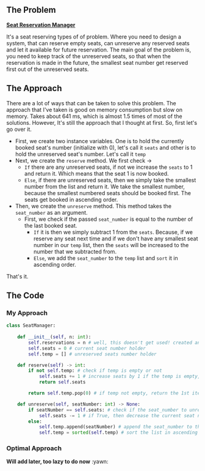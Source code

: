 ## The Problem
**[Seat Reservation Manager](https://leetcode.com/problems/seat-reservation-manager/description/?envType=daily-question&envId=2023-11-06)**

It's a seat reserving types of of problem. Where you need to design a system, that can reserve empty seats, can unreserve any reserved seats and let it available for future reservation. The main goal of the problem is, you need to keep track of the unreserved seats, so that when the reservation is made in the future, the smallest seat number get reserved first out of the unreserved seats. 

## The Approach

There are a lot of ways that can be taken to solve this problem. The approach that I've taken is good on memory consumption but slow on memory. Takes about 641 ms, which is almost 1.5 times of most of the solutions. However, It's still the approach that I thought at first. So, first let's go over it.

* First, we create two instance variables. One is to hold the currently booked seat's number (initialize with 0), let's call it `seats` and other is to hold the unreserved seat's number. Let's call it `temp`
* Next, we create the `reserve` method. We first check ->
    * `If` there are any unreserved seats, if not we increase the `seats` to 1 and return it. Which means that the seat 1 is now booked.
    * `Else`, if there are unreserved seats, then we simply take the smallest number from the list and return it. We take the smallest number, because the smallest numbered seats should be booked first. The seats get booked in ascending order.
* Then, we create the `unreserve` method. This method takes the `seat_number` as an argument. 
    * First, we check if the passed `seat_number` is equal to the number of the last booked seat.
        * `If` it is then we simply subtract 1 from the `seats`. Because, if we reserve any seat next time and if we don't have any smallest seat number in our `temp` list, then the `seats` will be increased to the number that we subtracted from. 
        * `Else`, we add the `seat_number` to the `temp` list and `sort` it in ascending order. 

That's it.

## The Code

### My Approach

```python
class SeatManager:
    
    def __init__(self, n: int):
        self.reservations = n # well, this doesn't get used! created anyway, thought of using. Uh! well! 
        self.seats = 0 # current seat number holder
        self.temp = [] # unreserved seats number holder

    def reserve(self) -> int:
        if not self.temp: # check if temp is empty or not
            self.seats += 1 # increase seats by 1 if the temp is empty, and return it
            return self.seats 

        return self.temp.pop(0) # if temp not empty, return the 1st item from the temp list, which will be the smallest number of the list.

    def unreserve(self, seatNumber: int) -> None:
        if seatNumber == self.seats: # check if the seat_number to unreserve is equal to the current seat number
            self.seats -= 1 # if True, then decrease the current seat number by 1
        else:
            self.temp.append(seatNumber) # append the seat_number to the temp list
            self.temp = sorted(self.temp) # sort the list in ascending order, so that when we pop the first item, it will be the smallest
```

### Optimal Approach

**Will add later, too lazy to do now** :yawn: